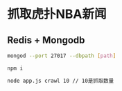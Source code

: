 # 抓取虎扑NBA新闻

## Redis + Mongodb

```sh
mongod --port 27017 --dbpath [path]
```

```sh
npm i
```

```sh
node app.js crawl 10 // 10是抓取数量
```
